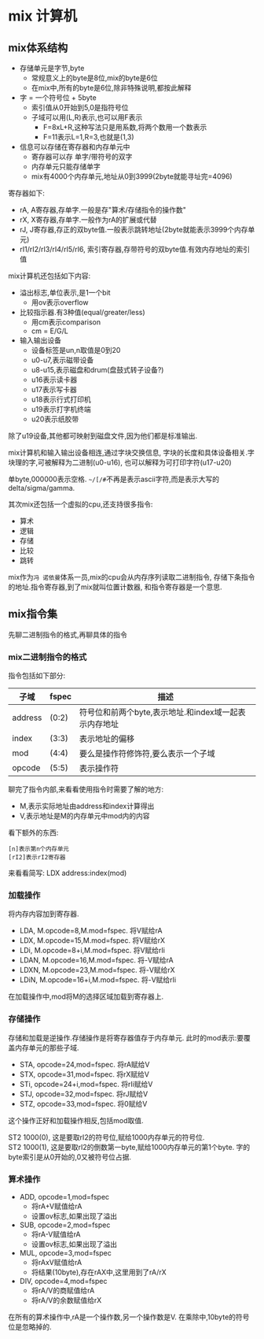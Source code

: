 # mix 计算机

## mix体系结构

- 存储单元是字节,byte
  - 常规意义上的byte是8位,mix的byte是6位
  - 在mix中,所有的byte是6位,除非特殊说明,都按此解释
- 字 = 一个符号位 + 5byte
  - 索引值从0开始到5,0是指符号位
  - 子域可以用(L,R)表示,也可以用F表示
    - F=8xL+R,这种写法只是用系数,将两个数用一个数表示
    - F=11表示L=1,R=3,也就是(1,3)
- 信息可以存储在寄存器和内存单元中
  - 寄存器可以存 单字/带符号的双字
  - 内存单元只能存储单字
  - mix有4000个内存单元,地址从0到3999(2byte就能寻址完=4096)

寄存器如下:

- rA, A寄存器,存单字.一般是存"算术/存储指令的操作数"
- rX, X寄存器,存单字.一般作为rA的扩展或代替
- rJ, J寄存器,存正的双byte值.一般表示跳转地址(2byte就能表示3999个内存单元)
- rI1/rI2/rI3/rI4/rI5/rI6, 索引寄存器,存带符号的双byte值.有效内存地址的索引值

mix计算机还包括如下内容:

- 溢出标志,单位表示,是1一个bit
  - 用ov表示overflow
- 比较指示器.有3种值(equal/greater/less)
  - 用cm表示comparison
  - cm = E/G/L
- 输入输出设备
  - 设备标签是un,n取值是0到20
  - u0-u7,表示磁带设备
  - u8-u15,表示磁盘和drum(盘鼓式转子设备?)
  - u16表示读卡器
  - u17表示写卡器
  - u18表示行式打印机
  - u19表示打字机终端
  - u20表示纸胶带

除了u19设备,其他都可映射到磁盘文件,因为他们都是标准输出.

mix计算机和输入输出设备相连,通过字块交换信息,
字块的长度和具体设备相关.字块理的字,可被解释为二进制(u0-u16),
也可以解释为可打印字符(u17-u20)

单byte,000000表示空格.
`~/[/#`不再是表示ascii字符,而是表示大写的delta/sigma/gamma.

其次mix还包括一个虚拟的cpu,还支持很多指令:

- 算术
- 逻辑
- 存储
- 比较
- 跳转

mix作为`冯 诺依曼`体系一员,mix的cpu会从内存序列读取二进制指令,
存储下条指令的地址.指令寄存器,到了mix就叫位置计数器,
和指令寄存器是一个意思.

## mix指令集

先聊二进制指令的格式,再聊具体的指令

### mix二进制指令的格式

指令包括如下部分:

子域|fspec|描述
--|--|--
address|(0:2)|符号位和前两个byte,表示地址.和index域一起表示内存地址
index|(3:3)|表示地址的偏移
mod|(4:4)|要么是操作符修饰符,要么表示一个子域
opcode|(5:5)|表示操作符

聊完了指令内部,来看看使用指令时需要了解的地方:

- M,表示实际地址由address和index计算得出
- V,表示地址是M的内存单元中mod内的内容

看下额外的东西:

    [n]表示第n个内存单元
    [rI2]表示rI2寄存器

来看看简写: LDX address:index(mod)

### 加载操作

将内存内容加到寄存器.

- LDA, M.opcode=8,M.mod=fspec. 将V赋给rA
- LDX, M.opcode=15,M.mod=fspec. 将V赋给rX
- LDi, M.opcode=8+i,M.mod=fspec. 将V赋给rIi
- LDAN, M.opcode=16,M.mod=fspec. 将-V赋给rA
- LDXN, M.opcode=23,M.mod=fspec. 将-V赋给rX
- LDiN, M.opcode=16+i,M.mod=fspec. 将-V赋给rIi

在加载操作中,mod将M的选择区域加载到寄存器上.

### 存储操作

存储和加载是逆操作.存储操作是将寄存器值存于内存单元.
此时的mod表示:要覆盖内存单元的那些子域.

- STA, opcode=24,mod=fspec. 将rA赋给V
- STX, opcode=31,mod=fspec. 将rX赋给V
- STi, opcode=24+i,mod=fspec. 将rIi赋给V
- STJ, opcode=32,mod=fspec. 将rJ赋给V
- STZ, opcode=33,mod=fspec. 将0赋给V

这个操作正好和加载操作相反,包括mod取值.

ST2 1000(0), 这是要取rI2的符号位,赋给1000内存单元的符号位.  
ST2 1000(1), 这是要取rI2的倒数第一byte,赋给1000内存单元的第1个byte.
字的byte索引是从0开始的,0又被符号位占据.

### 算术操作

- ADD, opcode=1,mod=fspec
  - 将rA+V赋值给rA
  - 设置ov标志,如果出现了溢出
- SUB, opcode=2,mod=fspec
  - 将rA-V赋值给rA
  - 设置ov标志,如果出现了溢出
- MUL, opcode=3,mod=fspec
  - 将rAxV赋值给rA
  - 将结果(10byte),存在rAX中,这里用到了rA/rX
- DIV, opcode=4,mod=fspec
  - 将rA/V的商赋值给rA
  - 将rA/V的余数赋值给rX

在所有的算术操作中,rA是一个操作数,另一个操作数是V.
在乘除中,10byte的符号位是忽略掉的.
